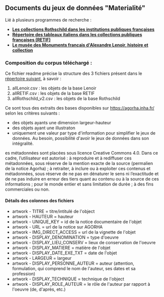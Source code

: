 ## Documents du jeux de données "Materialité"

Lié à plusieurs programmes de recherche :
  * [**Les collections Rothschild dans les institutions publiques françaises**](https://www.inha.fr/fr/recherche/le-departement-des-etudes-et-de-la-recherche/domaines-de-recherche/histoire-des-collections-histoire-des-institutions-artistiques-et-culturelles-economie-de-l-art/les-collections-rothschild-dans-les-institutions-publiques-francaises.html)
  * [**Répertoire des tableaux italiens dans les collections publiques françaises (RETIF)**](https://www.inha.fr/fr/recherche/le-departement-des-etudes-et-de-la-recherche/domaines-de-recherche/histoire-des-collections-histoire-des-institutions-artistiques-et-culturelles-economie-de-l-art/repertoire-des-tableaux-italiens-dans-les-collections-publiques-francaises-retif.html)
  * [**Le musée des Monuments français d'Alexandre Lenoir, histoire et collection**](https://www.inha.fr/fr/ressources/outils-documentaires/acces-global-et-organise-aux-ressources-en-histoire-de-l-art-agorha/le-musee-des-monuments-francais-d-alexandre-lenoir-histoire-et-collections.html?search-keywords=LENOIR)
### Composition du corpus téléchargé :

Ce fichier readme précise la structure des 3 fichiers présent dans le [répertoire suivant](datamaterialite/), à savoir :
1. allLenoir.csv : les objets de la base Lenoir
2. allRETIF.csv : les objets de la base RETIF
3. allRothschild_v2.csv : les objets de la base Rothschild

Ce sont tous des extraits des bases disponibles sur https://agorha.inha.fr/ selon les critères suivants :
- des objets ayants une dimension largeur-hauteur
- des objets ayant une illustraton
- uniquement une valeur par type d'information pour simplifier le jeux de données. Au besoin, possibilité d'avoir le jeux de données dans son intégralité.

es métadonnées sont placées sous licence Creative Commons 4.0. Dans ce cadre, l’utilisateur est autorisé : à reproduire et à rediffuser ces métadonnées, sous réserve de la mention exacte de la source (permalien de la notice Agorha) ; à retraiter, à inclure ou à exploiter ces contenus et métadonnées, sous réserve de ne pas en dénaturer le sens ni l’exactitude et de ne pas induire en erreur des tiers quant au contenu ou à la source de ces informations ; pour le monde entier et sans limitation de durée ; à des fins commerciales ou non.


#### Détails des colonnes des fichiers 
* artwork - TITRE	= titre/intitulé de l'object
* artwork - HAUTEUR	= hauteur
* artwork - UNIQUE_KEY = id de la notice documentaire de l'objet
* artwork - URL	= url de la notice sur AGORHA
* artwork - IMG_DIRECT_ACCESS	= url de la vignette de l'objet
* artwork - DISPLAY_DENOMINATION	= type d'oeuvre
* artwork - DISPLAY_LIEU_CONSERV	= lieux de conservation de l'oeuvre
* artwork - DISPLAY_MATIERE	= matière de l'objet
* artwork - DISPLAY_DATE_EXE_TXT	= date de l'objet
* artwork - LARGEUR	= largeur 
* artwork - DISPLAY_PERSONNE_AUTEUR	= auteur (attention, formulation, qui comprend le nom de l'auteur, ses dates et sa profession)
* artwork - DISPLAY_TECHNIQUE	= technique de l'object
* artwork - DISPLAY_ROLE_AUTEUR	= le rôle de l'auteur par rapport à l'oeuvre (de, d'après, etc.)
